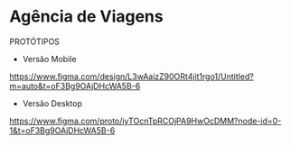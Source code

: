 # Agência de Viagens

PROTÓTIPOS

- Versão Mobile
  
https://www.figma.com/design/L3wAaizZ90ORt4jit1rgo1/Untitled?m=auto&t=oF3Bg9OAjDHcWA5B-6

- Versão Desktop

https://www.figma.com/proto/iyTOcnTpRCOjPA9HwOcDMM?node-id=0-1&t=oF3Bg9OAjDHcWA5B-6
